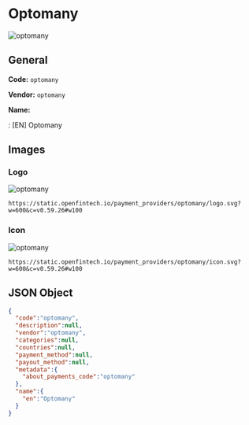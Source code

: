 
# Optomany 
![optomany](https://static.openfintech.io/payment_providers/optomany/logo.svg?w=600&c=v0.59.26#w100)  

## General 
 
**Code:** `optomany` 
 
**Vendor:** `optomany` 
 
**Name:**  
 
:	[EN] Optomany  

## Images 

### Logo 
 
![optomany](https://static.openfintech.io/payment_providers/optomany/logo.svg?w=600&c=v0.59.26#w100)  

```
https://static.openfintech.io/payment_providers/optomany/logo.svg?w=600&c=v0.59.26#w100
```  

### Icon 
 
![optomany](https://static.openfintech.io/payment_providers/optomany/icon.svg?w=600&c=v0.59.26#w100)  

```
https://static.openfintech.io/payment_providers/optomany/icon.svg?w=600&c=v0.59.26#w100
```  

## JSON Object 

```json
{
  "code":"optomany",
  "description":null,
  "vendor":"optomany",
  "categories":null,
  "countries":null,
  "payment_method":null,
  "payout_method":null,
  "metadata":{
    "about_payments_code":"optomany"
  },
  "name":{
    "en":"Optomany"
  }
}
```  
